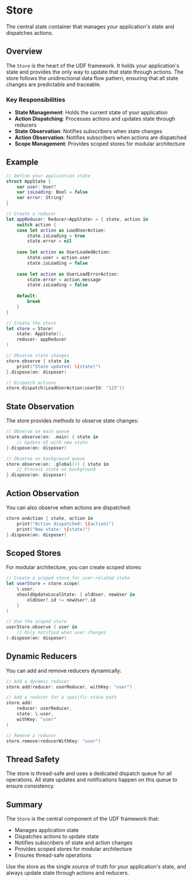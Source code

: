# Store

The central state container that manages your application's state and dispatches actions.

## Overview

The `Store` is the heart of the UDF framework. It holds your application's state and provides the only way to update that state through actions. The store follows the unidirectional data flow pattern, ensuring that all state changes are predictable and traceable.

### Key Responsibilities

- **State Management**: Holds the current state of your application
- **Action Dispatching**: Processes actions and updates state through reducers
- **State Observation**: Notifies subscribers when state changes
- **Action Observation**: Notifies subscribers when actions are dispatched
- **Scope Management**: Provides scoped stores for modular architecture

## Example

```swift
// Define your application state
struct AppState {
    var user: User?
    var isLoading: Bool = false
    var error: String?
}

// Create a reducer
let appReducer: Reducer<AppState> = { state, action in
    switch action {
    case let action as LoadUserAction:
        state.isLoading = true
        state.error = nil
        
    case let action as UserLoadedAction:
        state.user = action.user
        state.isLoading = false
        
    case let action as UserLoadErrorAction:
        state.error = action.message
        state.isLoading = false
        
    default:
        break
    }
}

// Create the store
let store = Store(
    state: AppState(),
    reducer: appReducer
)

// Observe state changes
store.observe { state in
    print("State updated: \(state)")
}.dispose(on: disposer)

// Dispatch actions
store.dispatch(LoadUserAction(userId: "123"))
```

## State Observation

The store provides methods to observe state changes:

```swift
// Observe on main queue
store.observe(on: .main) { state in
    // Update UI with new state
}.dispose(on: disposer)

// Observe on background queue
store.observe(on: .global()) { state in
    // Process state on background
}.dispose(on: disposer)
```

## Action Observation

You can also observe when actions are dispatched:

```swift
store.onAction { state, action in
    print("Action dispatched: \(action)")
    print("New state: \(state)")
}.dispose(on: disposer)
```

## Scoped Stores

For modular architecture, you can create scoped stores:

```swift
// Create a scoped store for user-related state
let userStore = store.scope(
    \.user,
    shouldUpdateLocalState: { oldUser, newUser in
        oldUser?.id != newUser?.id
    }
)

// Use the scoped store
userStore.observe { user in
    // Only notified when user changes
}.dispose(on: disposer)
```

## Dynamic Reducers

You can add and remove reducers dynamically:

```swift
// Add a dynamic reducer
store.add(reducer: userReducer, withKey: "user")

// Add a reducer for a specific state path
store.add(
    reducer: userReducer,
    state: \.user,
    withKey: "user"
)

// Remove a reducer
store.remove(reducerWithKey: "user")
```

## Thread Safety

The store is thread-safe and uses a dedicated dispatch queue for all operations. All state updates and notifications happen on this queue to ensure consistency.

## Summary

The `Store` is the central component of the UDF framework that:

- Manages application state
- Dispatches actions to update state
- Notifies subscribers of state and action changes
- Provides scoped stores for modular architecture
- Ensures thread-safe operations

Use the store as the single source of truth for your application's state, and always update state through actions and reducers.

